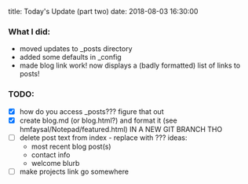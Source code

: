 title: Today's Update (part two)
date: 2018-08-03 16:30:00

### What I did:
* moved updates to _posts directory
* added some defaults in _config
* made blog link work! now displays a (badly formatted) list of links to posts!

### TODO:
- [x] how do you access _posts??? figure that out
- [x] create blog.md (or blog.html?) and format it (see hmfaysal/Notepad/featured.html) IN A NEW GIT BRANCH THO
- [ ] delete post text from index - replace with ??? ideas: 
    - most recent blog post(s)
    - contact info
    - welcome blurb
- [ ] make projects link go somewhere